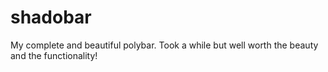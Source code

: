 # shadobar
My complete and beautiful polybar. Took a while but well worth the beauty and the functionality!
